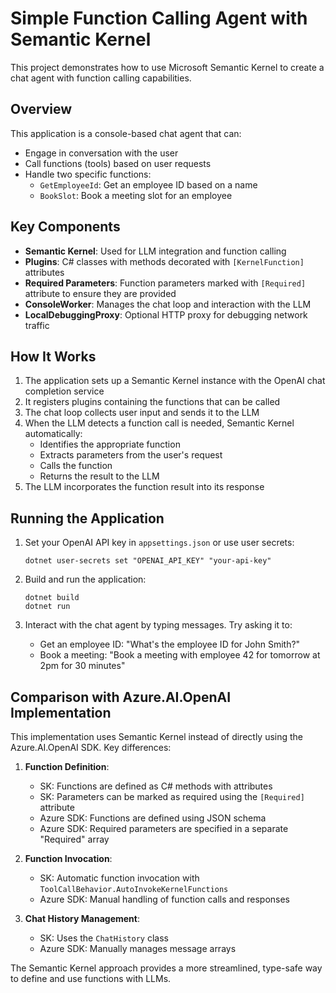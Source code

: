 # Simple Function Calling Agent with Semantic Kernel

This project demonstrates how to use Microsoft Semantic Kernel to create a chat agent with function calling capabilities.

## Overview

This application is a console-based chat agent that can:
- Engage in conversation with the user
- Call functions (tools) based on user requests
- Handle two specific functions:
  - `GetEmployeeId`: Get an employee ID based on a name
  - `BookSlot`: Book a meeting slot for an employee

## Key Components

- **Semantic Kernel**: Used for LLM integration and function calling
- **Plugins**: C# classes with methods decorated with `[KernelFunction]` attributes
- **Required Parameters**: Function parameters marked with `[Required]` attribute to ensure they are provided
- **ConsoleWorker**: Manages the chat loop and interaction with the LLM
- **LocalDebuggingProxy**: Optional HTTP proxy for debugging network traffic

## How It Works

1. The application sets up a Semantic Kernel instance with the OpenAI chat completion service
2. It registers plugins containing the functions that can be called
3. The chat loop collects user input and sends it to the LLM
4. When the LLM detects a function call is needed, Semantic Kernel automatically:
   - Identifies the appropriate function
   - Extracts parameters from the user's request
   - Calls the function
   - Returns the result to the LLM
5. The LLM incorporates the function result into its response

## Running the Application

1. Set your OpenAI API key in `appsettings.json` or use user secrets:
   ```
   dotnet user-secrets set "OPENAI_API_KEY" "your-api-key"
   ```

2. Build and run the application:
   ```
   dotnet build
   dotnet run
   ```

3. Interact with the chat agent by typing messages. Try asking it to:
   - Get an employee ID: "What's the employee ID for John Smith?"
   - Book a meeting: "Book a meeting with employee 42 for tomorrow at 2pm for 30 minutes"

## Comparison with Azure.AI.OpenAI Implementation

This implementation uses Semantic Kernel instead of directly using the Azure.AI.OpenAI SDK. Key differences:

1. **Function Definition**:
   - SK: Functions are defined as C# methods with attributes
   - SK: Parameters can be marked as required using the `[Required]` attribute
   - Azure SDK: Functions are defined using JSON schema
   - Azure SDK: Required parameters are specified in a separate "Required" array

2. **Function Invocation**:
   - SK: Automatic function invocation with `ToolCallBehavior.AutoInvokeKernelFunctions`
   - Azure SDK: Manual handling of function calls and responses

3. **Chat History Management**:
   - SK: Uses the `ChatHistory` class
   - Azure SDK: Manually manages message arrays

The Semantic Kernel approach provides a more streamlined, type-safe way to define and use functions with LLMs.
